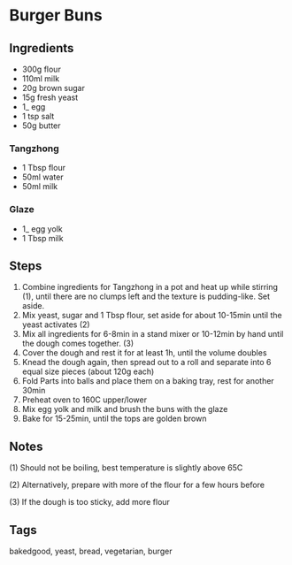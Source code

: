 # Burger Buns

## Ingredients

* 300g flour
* 110ml milk
* 20g brown sugar 
* 15g fresh yeast 
* 1_ egg 
* 1 tsp salt 
* 50g butter 

### Tangzhong
 
* 1 Tbsp flour
* 50ml water
* 50ml milk

### Glaze 

* 1_ egg yolk
* 1 Tbsp milk

## Steps

1. Combine ingredients for Tangzhong in a pot and heat up while stirring (1), until there are no clumps left and the texture is pudding-like. Set aside. 
2. Mix yeast, sugar and 1 Tbsp flour, set aside for about 10-15min until the yeast activates (2)
3. Mix all ingredients for 6-8min in a stand mixer or 10-12min by hand until the dough comes together. (3)
4. Cover the dough and rest it for at least 1h, until the volume doubles
5. Knead the dough again, then spread out to a roll and separate into 6 equal size pieces (about 120g each)
6. Fold Parts into balls and place them on a baking tray, rest for another 30min
7. Preheat oven to 160C upper/lower
8. Mix egg yolk and milk and brush the buns with the glaze
9. Bake for 15-25min, until the tops are golden brown

## Notes

(1) Should not be boiling, best temperature is slightly above 65C

(2) Alternatively, prepare with more of the flour for a few hours before

(3) If the dough is too sticky, add more flour

## Tags
bakedgood, yeast, bread, vegetarian, burger
